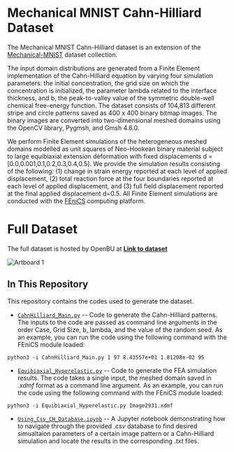 # Mechanical MNIST Cahn-Hilliard Dataset

The Mechanical MNIST Cahn-Hilliard dataset is an extension of the [Mechanical-MNIST](https://github.com/elejeune11/Mechanical-MNIST) dataset collection. 

The input domain distributions are generated from a Finite Element implementation of the Cahn-Hilliard equation by varying four simulation parameters: the initial concentration, the grid size on which the concentration is initialized, the parameter lambda related to the interface thickness, and b, the peak-to-valley value of the symmetric double-well chemical free-energy function. The dataset consists of 104,813 different stripe and circle patterns saved as 400 x 400 binary bitmap images. The binary images are converted into two-dimensional meshed domains using the OpenCV library, Pygmsh, and Gmsh 4.6.0. 

We perform Finite Element simulations of the heterogeneous meshed domains modelled as unit squares of Neo-Hookean binary material subject to large equibiaxial extension deformation with fixed displacements d = [0.0,0.001,0.1,0.2,0.3,0.4,0.5]. We provide the simulation results consisting of the following: (1) change in strain energy reported at each level of applied displacement, (2) total reaction force at the four boundaries reported at each level of applied displacement, and (3) full field displacement reported at the final applied displacement d=0.5. All Finite Element simulations are conducted with the [FEniCS](https://fenicsproject.org) computing platform.

# Full Dataset

The full dataset is hosted by OpenBU at [**Link to dataset**]()

![Artboard 1]()

## In This Repository
This repository contains the codes used to generate the dataset.
* [`CahnHilliard_Main.py`](CahnHilliard_Main.py) -- Code to generate the Cahn-Hilliard patterns. The inputs to the code are passed as command line arguments in the order Case, Grid Size, b, lambda, and the value of the random seed.
As an example, you can run the code using the following command with the FEniCS module loaded:
```
python3 -i CahnHilliard_Main.py 1 97 8.43557e+01 1.81208e-02 95
```
  
* [`Equibiaxial_Hyperelastic.py`](Equibiaxial_Hyperelastic.py) -- Code to generate the FEA simulation results. The code takes a single input, the meshed domain saved in _.xdmf_ format as a command line argument. 
As an example, you can run the code using the following command with the FEniCS module loaded:
```
python3 -i Equibiaxial_Hyperelastic.py Image2931.xdmf
```

* [`Using_Csv_CH_Database.ipynb`](Using_Csv_CH_Database.ipynb) -- A Jupyter notebook demonstrating how to navigate through the provided _.csv_ database to find desired simualtaion parameters of a certain image pattern or a Cahn-Hilliard simulation and locate the results in the corresponding _.txt_ files.
